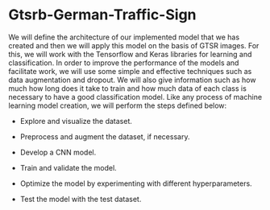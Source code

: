 # Gtsrb-German-Traffic-Sign
We will define the architecture of our implemented model that we has created and then we will apply this model on the basis of GTSR images. For this, we will work with the Tensorflow and Keras libraries for learning and classification. In order to improve the performance of the models and facilitate work, we will use some simple and effective techniques such as data augmentation and dropout. We will also give information such as how much how long does it take to train and how much data of each class is necessary to have a good classification model. Like any process of machine learning model creation, we will perform the steps defined below:

* Explore and visualize the dataset.

* Preprocess and augment the dataset, if necessary.

* Develop a CNN model.

* Train and validate the model.

* Optimize the model by experimenting with different hyperparameters.

* Test the model with the test dataset.
